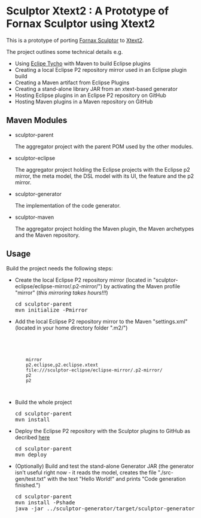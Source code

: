 Sculptor Xtext2 : A Prototype of Fornax Sculptor using Xtext2 
========================================================
This is a prototype of porting [Fornax Sculptor](https://sites.google.com/site/fornaxsculptor/) to [Xtext2](http://www.eclipse.org/Xtext/).

The project outlines some technical details e.g.

* Using [Eclipe Tycho](http://www.eclipse.org/tycho/) with Maven to build Eclipse plugins
* Creating a local Eclipse P2 repository mirror used in an Eclipse plugin build
* Creating a Maven artifact from Eclipse Plugins
* Creating a stand-alone library JAR from an xtext-based generator
* Hosting Eclipse plugins in an Eclipse P2 repository on GitHub  
* Hosting Maven plugins in a Maven repository on GitHub  


Maven Modules
---------------

* sculptor-parent

  The aggregator project with the parent POM used by the other modules.

* sculptor-eclipse

  The aggregator project holding the Eclipse projects with the Eclipse p2 mirror, the meta model, the DSL model with its UI, the feature and the p2 mirror.

* sculptor-generator

  The implementation of the code generator.

* sculptor-maven

  The aggregator project holding the Maven plugin, the Maven archetypes and the Maven repository.


Usage
-----------

Build the project needs the following steps:

* Create the local Eclipse P2 repository mirror (located in "sculptor-eclipse/eclipse-mirror/.p2-mirror/") by activating the Maven profile "mirror" (*this mirroring takes hours!!!*)

  <pre>
  cd sculptor-parent
  mvn initialize -Pmirror
  </pre>

* Add the local Eclipse P2 repository mirror to the Maven "settings.xml" (located in your home directory folder ".m2/")

  <code>
  <mirrors>
    <mirror>
      <!--This sends request to p2 repositories to local mirror -->
      <id>mirror</id>
      <mirrorOf>p2.eclipse,p2.eclipse.xtext</mirrorOf>
      <url>file://<location of project>/sculptor-eclipse/eclipse-mirror/.p2-mirror/</url>
      <layout>p2</layout>
      <mirrorOfLayouts>p2</mirrorOfLayouts>
    </mirror>
  </mirrors>
  </code>

* Build the whole project

  <pre>
  cd sculptor-parent
  mvn install
  </pre>

* Deploy the Eclipse P2 repository with the Sculptor plugins to GitHub as decribed [here](http://stackoverflow.com/questions/14013644/hosting-a-maven-repository-on-github/)

  <pre>
  cd sculptor-parent
  mvn deploy
  </pre>

* (Optionally) Build and test the stand-alone Generator JAR (the generator isn't useful right now - it reads the model, creates the file "./src-gen/test.txt" with the text "Hello World!" and prints "Code generation finished.")

  <pre>
  cd sculptor-parent
  mvn install -Pshade
  java -jar ../sculptor-generator/target/sculptor-generator-3.0.0-SNAPSHOT.jar ../sculptor-generator/src/test/resources/model-test.btdesign
  </pre>
